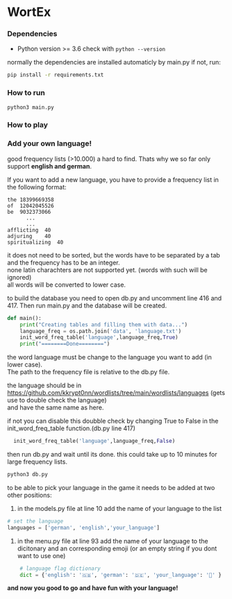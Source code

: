 # WortEx

<!-- TODO description -->

### Dependencies

- Python version >= 3.6
  check with `python --version`

normally the dependencies are installed automaticly by main.py
if not, run:
```bash
pip install -r requirements.txt
```

### How to run
```bash
python3 main.py
```

### How to play

<!-- TODO description -->

### Add your own language!

good frequency lists (>10.000) a hard to find. Thats why we so far only support **english and german**.

If you want to add a new language, you have to provide a frequency list in the following format:
```csv
the	18399669358
of	12042045526
be	9032373066
      ...
      ...
afflicting	40
adjuring	40
spiritualizing	40
```
it does not need to be sorted, but the words have to be separated by a tab and the frequency has to be an integer.\
none latin charachters are not supported yet. (words with such will be ignored)\
all words will be converted to lower case.

to build the database you need to open db.py and uncomment line 416 and 417. Then run main.py and the database will be created.
```python
def main():
    print("Creating tables and filling them with data...")
    language_freq = os.path.join('data', 'language.txt')
    init_word_freq_table('language',language_freq,True)
    print("========Done========")
```
the word language must be change to the language you want to add (in lower case).\
The path to the frequency file is relative to the db.py file.

the language should be in https://github.com/kkrypt0nn/wordlists/tree/main/wordlists/languages (gets use to double check the language)\
and have the same name as here.

if not you can disable this doubble check by changing True to False in the init_word_freq_table function.(db.py line 417)
```python
  init_word_freq_table('language',language_freq,False)
```

then run db.py and wait until its done. this could take up to 10 minutes for large frequency lists.
```bash
python3 db.py
```

to be able to pick your language in the game it needs to be added at two other positions:
1. in the models.py file at line 10 add the name of your language to the list
```python
# set the language
languages = ['german', 'english','your_language']
```
1. in the menu.py file at line 93 add the name of your language to the dicitonary and an corresponding emoji (or an empty string if you dont want to use one)
```python
    # language flag dictionary
    dict = {'english': '🇬🇧', 'german': '🇩🇪', 'your_language': '🦤' }
```

**and now you good to go and have fun with your language!**